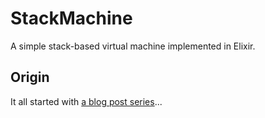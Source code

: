 # StackMachine

A simple stack-based virtual machine implemented in Elixir.

## Origin

It all started with [a blog post series](http://codecoupled.org/2015/10/18/stack-machine-part-1)...
